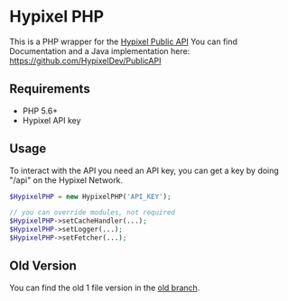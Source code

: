 # Hypixel PHP

This is a PHP wrapper for the [Hypixel Public API](https://api.hypixel.net)
You can find Documentation and a Java implementation here: https://github.com/HypixelDev/PublicAPI

## Requirements
- PHP 5.6+
- Hypixel API key

## Usage

To interact with the API you need an API key, you can get a key by doing "/api" on the Hypixel Network.

```PHP
$HypixelPHP = new HypixelPHP('API_KEY');

// you can override modules, not required
$HypixelPHP->setCacheHandler(...);
$HypixelPHP->setLogger(...);
$HypixelPHP->setFetcher(...);
```

## Old Version

You can find the old 1 file version in the [old branch](https://github.com/Plancke/hypixel-php/tree/old). 